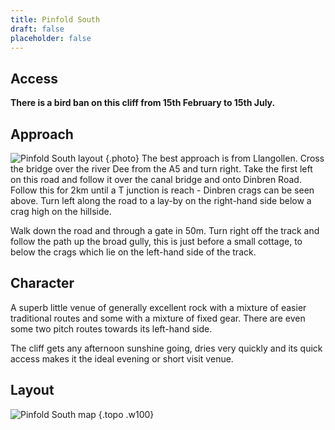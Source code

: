 ```yaml
---
title: Pinfold South
draft: false
placeholder: false
---
```


## Access

**There is a bird ban on this cliff from 15th February to 15th July.**

## Approach

![Pinfold South layout](/img/north-wales/border-region/clwyd-limestone/pins2.gif)
{.photo}
The best approach is from Llangollen. Cross the bridge over the river Dee from the A5 and turn right. Take the first left on this road and follow it over the canal bridge and onto Dinbren Road. Follow this for 2km until a T junction is reach - Dinbren crags can be seen above. Turn left along the road to a lay-by on the right-hand side below a crag high on the hillside.

Walk down the road and through a gate in 50m. Turn right off the track and follow the path up the broad gully, this is just before a small cottage, to below the crags which lie on the left-hand side of the track.

## Character

A superb little venue of generally excellent rock with a mixture of easier traditional routes and some with a mixture of fixed gear. There are even some two pitch routes towards its left-hand side.

The cliff gets any afternoon sunshine going, dries very quickly and its quick access makes it the ideal evening or short visit venue.

<!-- {.alert} -->

## Layout

![Pinfold South map](/img/north-wales/border-region/clwyd-limestone/pins1.gif)
{.topo .w100}